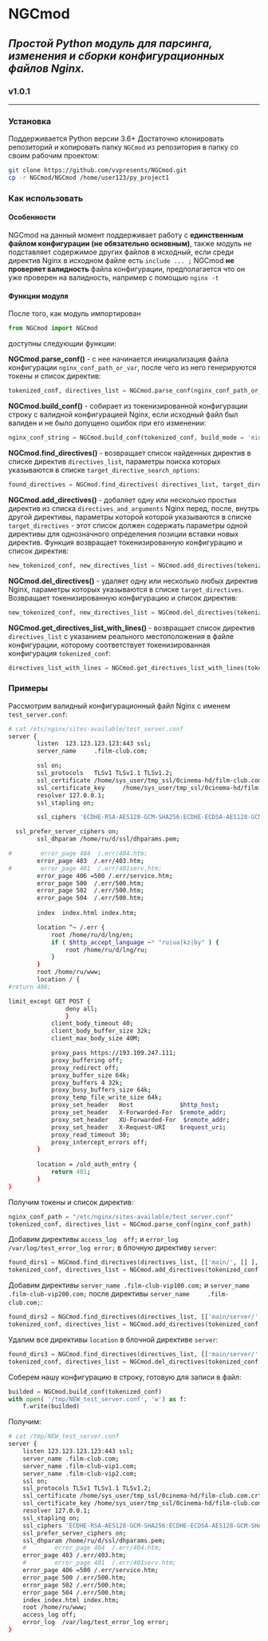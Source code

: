 # __NGCmod__
## _Простой Python модуль для парсинга, изменения и сборки конфигурационных файлов Nginx._
### v1.0.1
----------------------
### __Установка__
Поддерживается Python версии 3.6+
Достаточно клонировать репозиторий и копировать папку `NGCmod` из репозитория в папку со своим рабочим проектом:
```sh
git clone https://github.com/vvpresents/NGCmod.git
cp -r NGCmod/NGCmod /home/user123/py_project1
```
### __Как использовать__
#### Особенности
NGCmod на данный момент поддерживает работу с __единственным файлом конфигурации (не обязательно основным)__, также модуль не подставляет содержимое других файлов в исходный, если среди директив Nginx в исходном файле есть `include ... ;`
NGCmod __не проверяет валидность__ файла конфигурации, предполагается что он уже проверен на валидность, например с помощью `nginx -t`
#### Функции модуля
После того, как модуль импортирован
```py
from NGCmod import NGCmod
```
доступны следующии функции:

__NGCmod.parse_conf()__ - c нее начинается инициализация файла конфигурации `nginx_conf_path_or_var`, после чего из него генерируются токены и список директив:
```py
tokenized_conf, directives_list = NGCmod.parse_conf(nginx_conf_path_or_var, encoding = 'utf-8', tab_to_whitespace = 4)
```
__NGCmod.build_conf()__ - собирает из токенизированной конфигурации строку с валидной конфигурацией Nginx, если исходный файл был валиден и не было допущено ошибок при его изменении:
```py
nginx_conf_string = NGCmod.build_conf(tokenized_conf, build_mode = 'minimal', indent_whitespaces_amount = 4, string_whitespaces_amount = 1)
```
__NGCmod.find_directives()__ - возвращает список найденных директив  в списке директив `directives_list`, параметры поиска которых указываются в списке `target_directive_search_options`:
```py
found_directives = NGCmod.find_directives( directives_list, target_directive_search_options)
```
__NGCmod.add_directives()__ - добаляет одну или несколько простых директив из списка `directives_and_arguments` Nginx перед, после, внутрь другой директивы, параметры которой которой указываются в списке `target_directives` - этот список должен содержать параметры одной директивы для однозначного определения позиции вставки новых директив. Функция возвращает токенизированную конфигурацию и список директив:
```py
new_tokenized_conf, new_directives_list = NGCmod.add_directives(tokenized_conf, directives_list, target_directives, where, directives_and_arguments)
```
__NGCmod.del_directives()__ - удаляет одну или несколько любых директив Nginx, параметры  которых указываются в списке `target_directives`.
Возвращает токенизированную конфигурацию и список директив:
```py
new_tokenized_conf, new_directives_list = NGCmod.del_directives(tokenized_conf, directives_list, target_directives, multi_dir_deletion_mode = True)
```
__NGCmod.get_directives_list_with_lines()__ - возвращает список директив `directives_list` с указанием реального местоположения в  файле конфигурации, которому соответствует токенизированная конфигурация `tokenized_conf`:
```py
directives_list_with_lines = NGCmod.get_directives_list_with_lines(tokenized_conf, directives_list)
```

### Примеры
Рассмотрим валидный конфигурационный файл Nginx c именем `test_server.conf`:
```sh
# cat /etc/nginx/sites-available/test_server.conf
server {
        listen  123.123.123.123:443 ssl;
        server_name     .film-club.com;

        ssl on;
        ssl_protocols   TLSv1 TLSv1.1 TLSv1.2;
        ssl_certificate /home/sys_user/tmp_ssl/0cinema-hd/film-club.com.crt;
        ssl_certificate_key     /home/sys_user/tmp_ssl/0cinema-hd/film-club.com.key;
        resolver 127.0.0.1;
        ssl_stapling on;

		ssl_ciphers 'ECDHE-RSA-AES128-GCM-SHA256:ECDHE-ECDSA-AES128-GCM-SHA256';

  ssl_prefer_server_ciphers on;
        ssl_dhparam /home/ru/d/ssl/dhparams.pem;

#        error_page 404  /.err/404.htm;
        error_page 403  /.err/403.htm;
#        error_page 401  /.err/401serv.htm;
        error_page 406 =500 /.err/service.htm;
        error_page 500  /.err/500.htm;
        error_page 502  /.err/500.htm;
        error_page 504  /.err/500.htm;
        
        index  index.html index.htm;

        location ^~ /.err {
            root /home/ru/d/lng/en;
            if ( $http_accept_language ~* "ru|ua|kz|by" ) {
                root /home/ru/d/lng/ru;
            }
        }
        root /home/ru/www;
        location / {
#return 406;

limit_except GET POST {
                deny all;
                }
            client_body_timeout 40;
            client_body_buffer_size 32k;
            client_max_body_size 40M;

            proxy_pass https://193.109.247.111;
            proxy_buffering off;
            proxy_redirect off;
            proxy_buffer_size 64k;
            proxy_buffers 4 32k;
            proxy_busy_buffers_size 64k;
            proxy_temp_file_write_size 64k;
            proxy_set_header   Host             $http_host;
            proxy_set_header   X-Forwarded-For  $remote_addr;
            proxy_set_header   XU-Forwarded-For  $remote_addr;
            proxy_set_header   X-Request-URI    $request_uri;
            proxy_read_timeout 30;
            proxy_intercept_errors off;
        }
        
        location = /old_auth_entry {
            return 401;
        }
}

```
Получим токены и список директив:
```py
nginx_conf_path = "/etc/nginx/sites-available/test_server.conf"
tokenized_conf, directives_list = NGCmod.parse_conf(nginx_conf_path)
```
Добавим директивы `access_log  off;` и `error_log   /var/log/test_error_log error;` в блочную директиву `server`:  
```py
found_dirs1 = NGCmod.find_directives(directives_list, [['main/', [] ], 'any', ['server', {'listen':[], 'server_name':['.film-club.com']}], 'any_server_name'])
tokenized_conf, directives_list = NGCmod.add_directives(tokenized_conf, directives_list, found_dirs1, 'into', [['simple', 'access_log', 'off'], ['simple', 'error_log', ' /var/log/test_error_log', 'error']])
```
Добавим директивы `server_name .film-club-vip100.com;` и `server_name .film-club-vip200.com;`  после директивы `server_name     .film-club.com;`:
```py
found_dirs2 = NGCmod.find_directives(directives_list, [['main/server/', [], [{'listen':[], 'server_name':['.film-club.com']}] ], 'any', ['server_name', '.film-club.com' ], 'any'])
tokenized_conf, directives_list = NGCmod.add_directives(tokenized_conf, directives_list, found_dirs2, 'after', [['simple', 'server_name', '.film-club-vip100.com'], ['simple', 'server_name', '.film-club-vip200.com']])
```
Удалим все директивы `location` в блочной директиве `server`:
```py
found_dirs3 = NGCmod.find_directives(directives_list, [['main/server/', [], [{'listen':[], 'server_name':['.film-club.com']}] ], 'any', ['location'], 'any'])
tokenized_conf, directives_list = NGCmod.del_directives(tokenized_conf, directives_list, found_dirs3)
```
Соберем нашу  конфигурацию в строку, готовую для записи в файл:
```py
builded = NGCmod.build_conf(tokenized_conf)
with open( '/tmp/NEW_test_server.conf', 'w') as f:
    f.write(builded)
```
Получим:
```sh
# cat /tmp/NEW_test_server.conf
server {
    listen 123.123.123.123:443 ssl;
    server_name .film-club.com;
    server_name .film-club-vip1.com;
    server_name .film-club-vip2.com;
    ssl on;
    ssl_protocols TLSv1 TLSv1.1 TLSv1.2;
    ssl_certificate /home/sys_user/tmp_ssl/0cinema-hd/film-club.com.crt;
    ssl_certificate_key /home/sys_user/tmp_ssl/0cinema-hd/film-club.com.key;
    resolver 127.0.0.1;
    ssl_stapling on;
    ssl_ciphers 'ECDHE-RSA-AES128-GCM-SHA256:ECDHE-ECDSA-AES128-GCM-SHA256';
    ssl_prefer_server_ciphers on;
    ssl_dhparam /home/ru/d/ssl/dhparams.pem;
    #        error_page 404  /.err/404.htm;
    error_page 403 /.err/403.htm;
    #        error_page 401  /.err/401serv.htm;
    error_page 406 =500 /.err/service.htm;
    error_page 500 /.err/500.htm;
    error_page 502 /.err/500.htm;
    error_page 504 /.err/500.htm;
    index index.html index.htm;
    root /home/ru/www;
    access_log off;
    error_log  /var/log/test_error_log error;
}
```
